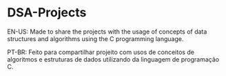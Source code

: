﻿# DSA-Projects

EN-US: Made to share the projects with the usage of concepts of data structures and algorithms using the C programming language.

PT-BR: Feito para compartilhar projeito com usos de conceitos de algoritmos e estruturas de dados utilizando da linguagem de programação C.
